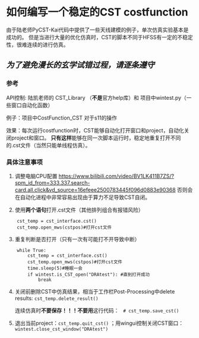 # 如何编写一个稳定的CST costfunction
由于陆老师PyCST-Kai代码中提供了一些天线建模的例子，单次仿真实验基本是成功的。
但是当进行大量的优化仿真时，CST的脚本不同于HFSS有一定的不稳定性，很难连续的进行仿真。

## ***为了避免漫长的玄学试错过程，请逐条遵守***

### 参考
API控制: 陆凯老师的 CST_Library （**不是**官方help库）和 项目中wintest.py（一些窗口自动化函数）

例子：项目中CostFunction_CST 对于s11的操作

效果：每次运行costfunction时，CST能够自动化打开窗口和project，自动化关闭project和窗口。
**只有这样**能够在同一次脚本运行时，稳定地重复打开不同的.cst文件（当然只能单线程仿真）。

### 具体注意事项
1. 调整电脑CPU配置 https://www.bilibili.com/video/BV1LK411B7ZS/?spm_id_from=333.337.search-card.all.click&vd_source=16efeee2500783445f096d0883e90368
否则会在自动化进程中非常容易出现由于算力不足导致CST自闭。

2. 使用**两个语句**打开.cst文件（其他排列组合有报错风险）
```
    cst_temp = cst_interface.cst()
    cst_temp.open_mws(cstpos)#打开cst文件
```
   
3. 重复判断是否打开（只有一次有可能打不开导致中断）
```
    while True:
        cst_temp = cst_interface.cst()
        cst_temp.open_mws(cstpos)#打开cst文件
        time.sleep(5)#睡眠一会
        if wintest.is_CST_open("DRAtest"): #直到打开成功
            break
```

4. 关闭前删除CST中仿真结果，相当于工作栏Post-Processing中delete results:
`cst_temp.delete_result()`

   连续仿真时**不要保存！！！不要用**这行代码：
 ` # cst_temp.save_cst()`

5. 退出当前project：`cst_temp.quit_cst()` ；用wingui控制关闭CST窗口：`wintest.close_cst_window("DRAtest")`